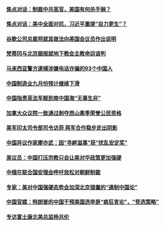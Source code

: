 #### [焦点对话：制裁中共高官，美国有何杀手锏？](../pages/zyyyoeqqvi/4591354.md) 

#### [焦点对话：美中全面对抗，习近平重提“自力更生”？](../pages/zyyyoeqqvi/4591344.md) 

#### [谷歌公司总裁将就其做法向美国会议员作出说明](../pages/zyyyoeqqvi/4591233.md) 

#### [梵蒂冈与北京据报就地下教会主教命运谈判](../pages/zyyyoeqqvi/4591106.md) 

#### [马来西亚警方逮捕涉嫌电话诈骗的93个中国人](../pages/zyyyoeqqvi/4591104.md) 

#### [中国制造业九月份预计继续下滑](../pages/zyyyoeqqvi/4591091.md) 

#### [中国指责英法军舰到南中国海“无事生非”](../pages/zyyyoeqqvi/4591023.md) 

#### [加拿大众议院一致通过剥夺昂山素季荣誉公民资格](../pages/zyyyoeqqvi/4591022.md) 

#### [美军印太司令部司令访菲 两军合作稳步走出阴影](../pages/zyyyoeqqvi/4590991.md) 

#### [中国异议作家廖亦武：因“寻衅滋事”获“扰乱安定奖”](../pages/zyyyoeqqvi/4590958.md) 

#### [美议员：中国打压宗教只会让美对华政策更加强硬](../pages/zyyyoeqqvi/4590915.md) 

#### [中俄在联合国安理会呼吁放松对朝鲜制裁](../pages/zyyyoeqqvi/4590887.md) 

#### [专家：美对中国强硬态势会加深北京错置的“遏制中国论”](../pages/zyyyoeqqvi/4590377.md) 

#### [中国官媒：特朗普的中国干预美国选举是“疯狂言论”，“竞选策略”](../pages/zyyyoeqqvi/4589900.md) 

#### [专访富士康北美总监杨兆伦](../pages/zyyyoeqqvi/4589888.md) 


